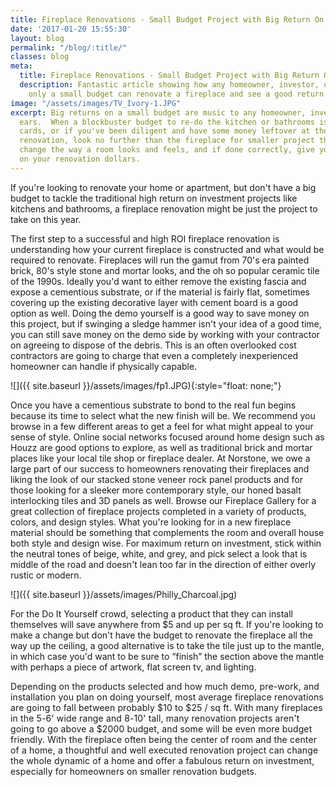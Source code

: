 ```yaml
---
title: Fireplace Renovations - Small Budget Project with Big Return On Investment
date: '2017-01-20 15:55:30'
layout: blog
permalink: "/blog/:title/"
classes: blog
meta:
  title: Fireplace Renovations - Small Budget Project with Big Return On Investment
  description: Fantastic article showing how any homeowner, investor, or flipper with
    only a small budget can renovate a fireplace and see a good return on investment.
image: "/assets/images/TV_Ivory-1.JPG"
excerpt: Big returns on a small budget are music to any homeowner, investor, or flipper's
  ears.  When a blockbuster budget to re-do the kitchen or bathrooms isn't in the
  cards, or if you've been diligent and have some money leftover at the end of a big
  renovation, look no further than the fireplace for smaller project that can significantly
  change the way a room looks and feels, and if done correctly, give you a great return
  on your renovation dollars.
---
```

If you're looking to renovate your home or apartment, but don't have a big budget to tackle the traditional high return on investment projects like kitchens and bathrooms, a fireplace renovation might be just the project to take on this year.

The first step to a successful and high ROI fireplace renovation is understanding how your current fireplace is constructed and what would be required to renovate. Fireplaces will run the gamut from 70's era painted brick, 80's style stone and mortar looks, and the oh so popular ceramic tile of the 1990s. Ideally you'd want to either remove the existing fascia and expose a cementious substrate, or if the material is fairly flat, sometimes covering up the existing decorative layer with cement board is a good option as well. Doing the demo yourself is a good way to save money on this project, but if swinging a sledge hammer isn't your idea of a good time, you can still save money on the demo side by working with your contractor on agreeing to dispose of the debris. This is an often overlooked cost contractors are going to charge that even a completely inexperienced homeowner can handle if physically capable.

![]({{ site.baseurl }}/assets/images/fp1.JPG){:style="float: none;"}

Once you have a cementious substrate to bond to the real fun begins because its time to select what the new finish will be. We recommend you browse in a few different areas to get a feel for what might appeal to your sense of style. Online social networks focused around home design such as Houzz are good options to explore, as well as traditional brick and mortar places like your local tile shop or fireplace dealer. At Norstone, we owe a large part of our success to homeowners renovating their fireplaces and liking the look of our stacked stone veneer rock panel products and for those looking for a sleeker more contemporary style, our honed basalt interlocking tiles and 3D panels as well. Browse our Fireplace Gallery for a great collection of fireplace projects completed in a variety of products, colors, and design styles. What you're looking for in a new fireplace material should be something that complements the room and overall house both style and design wise. For maximum return on investment, stick within the neutral tones of beige, white, and grey, and pick select a look that is middle of the road and doesn't lean too far in the direction of either overly rustic or modern.

![]({{ site.baseurl }}/assets/images/Philly_Charcoal.jpg)

For the Do It Yourself crowd, selecting a product that they can install themselves will save anywhere from $5 and up per sq ft. If you're looking to make a change but don't have the budget to renovate the fireplace all the way up the ceiling, a good alternative is to take the tile just up to the mantle, in which case you'd want to be sure to “finish” the section above the mantle with perhaps a piece of artwork, flat screen tv, and lighting.

<span style="letter-spacing: 0.01em;">Depending on the products selected and how much demo, pre-work, and installation you plan on doing yourself, most average fireplace renovations are going to fall between probably $10 to $25 / sq ft. With many fireplaces in the 5-6' wide range and 8-10' tall, many renovation projects aren't going to go above a $2000 budget, and some will be even more budget friendly. With the fireplace often being the center of room and the center of a home, a thoughtful and well executed renovation project can change the whole dynamic of a home and offer a fabulous return on investment, especially for homeowners on smaller renovation budgets.</span>